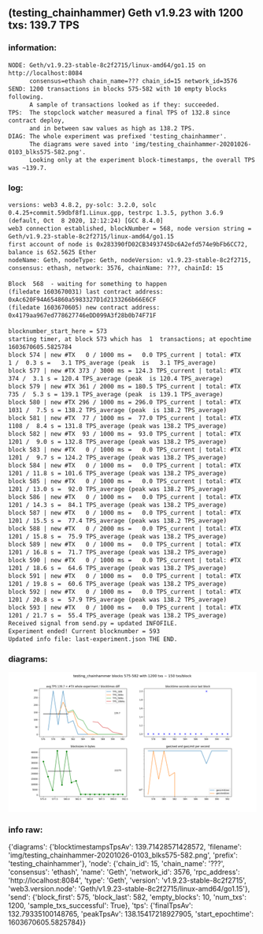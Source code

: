 
## (testing_chainhammer) Geth v1.9.23 with 1200 txs: 139.7 TPS

### information:
```
NODE: Geth/v1.9.23-stable-8c2f2715/linux-amd64/go1.15 on http://localhost:8084
      consensus=ethash chain_name=??? chain_id=15 network_id=3576
SEND: 1200 transactions in blocks 575-582 with 10 empty blocks following.
      A sample of transactions looked as if they: succeeded.
TPS:  The stopclock watcher measured a final TPS of 132.8 since contract deploy,
      and in between saw values as high as 138.2 TPS.
DIAG: The whole experiment was prefixed 'testing_chainhammer'.
      The diagrams were saved into 'img/testing_chainhammer-20201026-0103_blks575-582.png'.
      Looking only at the experiment block-timestamps, the overall TPS was ~139.7.

```

### log:
```
versions: web3 4.8.2, py-solc: 3.2.0, solc 0.4.25+commit.59dbf8f1.Linux.gpp, testrpc 1.3.5, python 3.6.9 (default, Oct  8 2020, 12:12:24) [GCC 8.4.0]
web3 connection established, blockNumber = 568, node version string =  Geth/v1.9.23-stable-8c2f2715/linux-amd64/go1.15
first account of node is 0x283390fD02CB3493745Dc6A2efd574e9bFb6CC72, balance is 652.5625 Ether
nodeName: Geth, nodeType: Geth, nodeVersion: v1.9.23-stable-8c2f2715, consensus: ethash, network: 3576, chainName: ???, chainId: 15

Block  568  - waiting for something to happen
(filedate 1603670031) last contract address: 0xAc620F94A654860a5983327D1d2133266b66E6CF
(filedate 1603670605) new contract address: 0x4179aa967ed778627746eDD099A3f28b0b74F71F

blocknumber_start_here = 573
starting timer, at block 573 which has  1  transactions; at epochtime 1603670605.5825784
block 574 | new #TX   0 / 1000 ms =   0.0 TPS_current | total: #TX    1 /  0.3 s =   3.1 TPS_average (peak  is   3.1 TPS_average)
block 577 | new #TX 373 / 3000 ms = 124.3 TPS_current | total: #TX  374 /  3.1 s = 120.4 TPS_average (peak  is 120.4 TPS_average)
block 579 | new #TX 361 / 2000 ms = 180.5 TPS_current | total: #TX  735 /  5.3 s = 139.1 TPS_average (peak  is 139.1 TPS_average)
block 580 | new #TX 296 / 1000 ms = 296.0 TPS_current | total: #TX 1031 /  7.5 s = 138.2 TPS_average (peak  is 138.2 TPS_average)
block 581 | new #TX  77 / 1000 ms =  77.0 TPS_current | total: #TX 1108 /  8.4 s = 131.8 TPS_average (peak was 138.2 TPS_average)
block 582 | new #TX  93 / 1000 ms =  93.0 TPS_current | total: #TX 1201 /  9.0 s = 132.8 TPS_average (peak was 138.2 TPS_average)
block 583 | new #TX   0 / 1000 ms =   0.0 TPS_current | total: #TX 1201 /  9.7 s = 124.2 TPS_average (peak was 138.2 TPS_average)
block 584 | new #TX   0 / 1000 ms =   0.0 TPS_current | total: #TX 1201 / 11.8 s = 101.6 TPS_average (peak was 138.2 TPS_average)
block 585 | new #TX   0 / 1000 ms =   0.0 TPS_current | total: #TX 1201 / 13.0 s =  92.0 TPS_average (peak was 138.2 TPS_average)
block 586 | new #TX   0 / 1000 ms =   0.0 TPS_current | total: #TX 1201 / 14.3 s =  84.1 TPS_average (peak was 138.2 TPS_average)
block 587 | new #TX   0 / 1000 ms =   0.0 TPS_current | total: #TX 1201 / 15.5 s =  77.4 TPS_average (peak was 138.2 TPS_average)
block 588 | new #TX   0 / 2000 ms =   0.0 TPS_current | total: #TX 1201 / 15.8 s =  75.9 TPS_average (peak was 138.2 TPS_average)
block 589 | new #TX   0 / 1000 ms =   0.0 TPS_current | total: #TX 1201 / 16.8 s =  71.7 TPS_average (peak was 138.2 TPS_average)
block 590 | new #TX   0 / 1000 ms =   0.0 TPS_current | total: #TX 1201 / 18.6 s =  64.6 TPS_average (peak was 138.2 TPS_average)
block 591 | new #TX   0 / 1000 ms =   0.0 TPS_current | total: #TX 1201 / 19.8 s =  60.6 TPS_average (peak was 138.2 TPS_average)
block 592 | new #TX   0 / 1000 ms =   0.0 TPS_current | total: #TX 1201 / 20.8 s =  57.9 TPS_average (peak was 138.2 TPS_average)
block 593 | new #TX   0 / 1000 ms =   0.0 TPS_current | total: #TX 1201 / 21.7 s =  55.4 TPS_average (peak was 138.2 TPS_average)
Received signal from send.py = updated INFOFILE.
Experiment ended! Current blocknumber = 593
Updated info file: last-experiment.json THE END.
```

### diagrams:
![img/testing_chainhammer-20201026-0103_blks575-582.png](../../reader/img/testing_chainhammer-20201026-0103_blks575-582.png)

### info raw:
{'diagrams': {'blocktimestampsTpsAv': 139.71428571428572,
              'filename': 'img/testing_chainhammer-20201026-0103_blks575-582.png',
              'prefix': 'testing_chainhammer'},
 'node': {'chain_id': 15,
          'chain_name': '???',
          'consensus': 'ethash',
          'name': 'Geth',
          'network_id': 3576,
          'rpc_address': 'http://localhost:8084',
          'type': 'Geth',
          'version': 'v1.9.23-stable-8c2f2715',
          'web3.version.node': 'Geth/v1.9.23-stable-8c2f2715/linux-amd64/go1.15'},
 'send': {'block_first': 575,
          'block_last': 582,
          'empty_blocks': 10,
          'num_txs': 1200,
          'sample_txs_successful': True},
 'tps': {'finalTpsAv': 132.79335100148765,
         'peakTpsAv': 138.15417218927905,
         'start_epochtime': 1603670605.5825784}}
